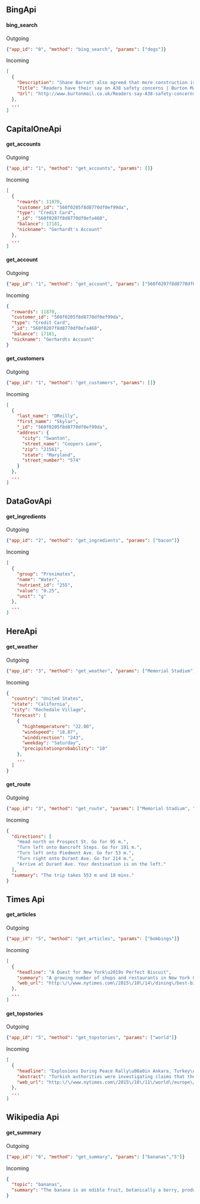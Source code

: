 ## BingApi

#### bing_search
Outgoing 
```json
{"app_id": "0", "method": "bing_search", "params": ["dogs"]}
```
Incoming
```json
[
  {
    "Description": "Shane Barratt also agreed that more construction is needed rather than more speed cameras",
    "Title": "Readers have their say on A38 safety concerns | Burton Mail",
    "Url": "http://www.burtonmail.co.uk/Readers-say-A38-safety-concerns/story-27940928-detail/story.html"
  },
  ...
]
```

## CapitalOneApi

#### get_accounts
Outgoing 
```json
{"app_id": "1", "method": "get_accounts", "params": []}
```
Incoming
```json
[
  {
    "rewards": 11870,
    "customer_id": "560f0205f8d8770df0ef99da",
    "type": "Credit Card",
    "_id": "560f0207f8d8770df0efa460",
    "balance": 17181,
    "nickname": "Gerhardt's Account"
  },
  ...
]
```

#### get_account
Outgoing 
```json
{"app_id": "1", "method": "get_account", "params": ["560f0207f8d8770df0efa460"]}
```
Incoming
```json
{
  "rewards": 11870,
  "customer_id": "560f0205f8d8770df0ef99da",
  "type": "Credit Card",
  "_id": "560f0207f8d8770df0efa460",
  "balance": 17181,
  "nickname": "Gerhardts Account"
}
```

#### get_customers
Outgoing 
```json
{"app_id": "1", "method": "get_customers", "params": []}
```
Incoming
```json
[
  {
    "last_name": "OReilly",
    "first_name": "Skylar",
    "_id": "560f0205f8d8770df0ef99da",
    "address": {
      "city": "Swanton",
      "street_name": "Coopers Lane",
      "zip": "21561",
      "state": "Maryland",
      "street_number": "574"
    }
  },
  ...
]
```

## DataGovApi

#### get_ingredients
Outgoing 
```json
{"app_id": "2", "method": "get_ingredients", "params": ["bacon"]}
```
Incoming
```json
[
  {
    "group": "Proximates",
    "name": "Water",
    "nutrient_id": "255",
    "value": "0.25",
    "unit": "g"
  },
  ...
]
```

## HereApi

#### get_weather
Outgoing 
```json
{"app_id": "3", "method": "get_weather", "params": ["Memorial Stadium"]}
```
Incoming
```json
{
  "country": "United States",
  "state": "California",
  "city": "Rochedale Village",
  "forecast": [
    {
      "hightemperature": "22.00",
      "windspeed": "18.87",
      "winddirection": "243",
      "weekday": "Saturday",
      "precipitationprobability": "10"
    },
    ...
  ]
}
```

#### get_route
Outgoing 
```json
{"app_id": "3", "method": "get_route", "params": ["Memorial Stadium", "Berkeley"]}
```
Incoming
```json
{
  "directions": [
    "Head north on Prospect St. Go for 95 m.",
    "Turn left onto Bancroft Steps. Go for 191 m.",
    "Turn left onto Piedmont Ave. Go for 53 m.",
    "Turn right onto Durant Ave. Go for 214 m.",
    "Arrive at Durant Ave. Your destination is on the left."
  ],
  "summary": "The trip takes 553 m and 10 mins."
}
```

## Times Api

#### get_articles
Outgoing
```json
{"app_id": "5", "method": "get_articles", "params": ["bombings"]}
```
Incoming
```json
[
  {
    "headline": "A Quest for New York\u2019s Perfect Biscuit",
    "summary": "A growing number of shops and restaurants in New York City are devoted to the art of biscuit-making.",
    "web_url": "http:\/\/www.nytimes.com\/2015\/10\/14\/dining\/best-biscuits-nyc.html"
  },
  ...
]
```

#### get_topstories
Outgoing
```json
{"app_id": "5", "method": "get_topstories", "params": ["world"]}
```
Incoming
```json
[
  {
    "headline": "Explosions During Peace Rally\u00a0in Ankara, Turkey\u2019s Capital, Kill at Least 86",
    "abstract": "Turkish authorities were investigating claims that the attacks, which also wounded 186, were the work of suicide bombers.",
    "web_url": "http:\/\/www.nytimes.com\/2015\/10\/11\/world\/europe\/ankara-turkey-explosion-deaths.html"
  },
  ...
]
```


## Wikipedia Api

#### get_summary
Outgoing
```json
{"app_id": "6", "method": "get_summary", "params": ["bananas","5"]}
```
Incoming
```json
{
  "topic": "bananas",
  "summary": "The banana is an edible fruit, botanically a berry, produced by several kinds of large herbaceous flowering plants in the genus Musa. In some countries, bananas used for cooking may be called plantains. The fruit is variable in size, color and firmness, but is usually elongated and curved, with soft flesh rich in starch covered with a rind which may be green, yellow, red, purple, or brown when ripe. The fruits grow in clusters hanging from the top of the plant. Almost all modern edible parthenocarpic (seedless) bananas come from two wild species \u2013 Musa acuminata and Musa balbisiana."
}
```
